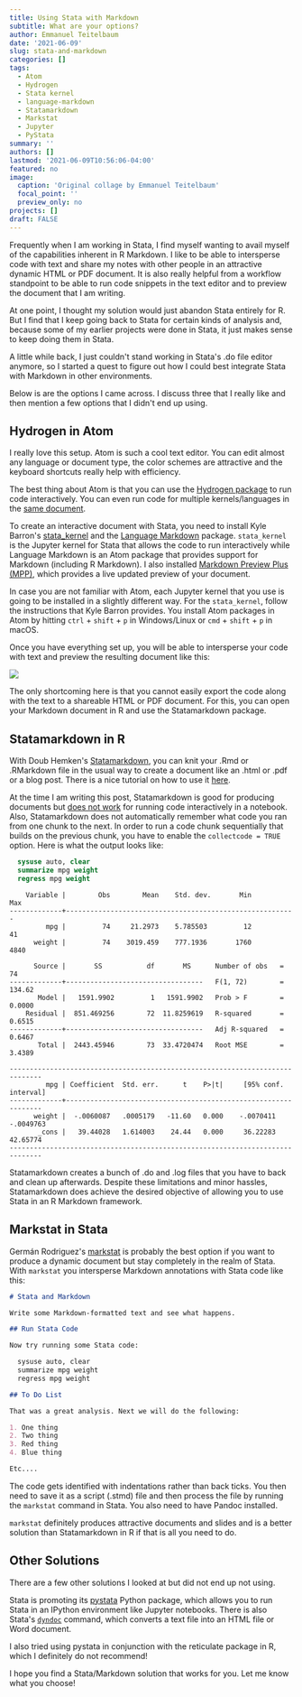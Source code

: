 ```yaml
---
title: Using Stata with Markdown
subtitle: What are your options? 
author: Emmanuel Teitelbaum
date: '2021-06-09'
slug: stata-and-markdown
categories: []
tags: 
  - Atom
  - Hydrogen
  - Stata kernel
  - language-markdown
  - Statamarkdown
  - Markstat
  - Jupyter
  - PyStata
summary: ''
authors: []
lastmod: '2021-06-09T10:56:06-04:00'
featured: no
image:
  caption: 'Original collage by Emmanuel Teitelbaum'
  focal_point: ''
  preview_only: no
projects: []
draft: FALSE
---
```




Frequently when I am working in Stata, I find myself wanting to avail myself of the capabilities inherent in R Markdown. I like to be able to intersperse code with text and share my notes with other people in an attractive dynamic HTML or PDF document. It is also really helpful from a workflow standpoint to be able to run code snippets in the text editor and to preview the document that I am writing. 

At one point, I thought my solution would just abandon Stata entirely for R. But I find that I keep going back to Stata for certain kinds of analysis and, because some of my earlier projects were done in Stata, it just makes sense to keep doing them in Stata. 

A little while back, I just couldn't stand working in Stata's .do file editor anymore, so I started a quest to figure out how I could best integrate Stata with Markdown in other environments. 

Below is are the options I came across. I discuss three that I really like and then mention a few options that I didn't end up using.  

## Hydrogen in Atom 

I really love this setup. Atom is such a cool text editor. You can edit almost any language or document type, the color schemes are attractive and the keyboard shortcuts really help with efficiency. 

The best thing about Atom is that you can use the [Hydrogen package](https://atom.io/packages/hydrogen) to run code interactively. You can even run code for multiple kernels/languages in the [same document](https://blog.nteract.io/hydrogen-introducing-rich-multi-language-documents-b5057ff34efc).    

To create an interactive document with Stata, you need to install Kyle Barron's [stata_kernel](https://kylebarron.dev/stata_kernel/) and the [Language Markdown](https://atom.io/packages/language-markdown) package. `stata_kernel` is the Jupyter kernel for Stata that allows the code to run interactively while Language Markdown is an Atom package that provides support for Markdown (including R Markdown). I also installed [Markdown Preview Plus (MPP)](https://atom.io/packages/markdown-preview-plus), which provides a live updated preview of your document.  

In case you are not familiar with Atom, each Jupyter kernel that you use is going to be installed in a slightly different way. For the `stata_kernel`, follow the instructions that Kyle Barron provides. You install Atom packages in Atom by hitting `ctrl` + `shift` + `p` in Windows/Linux or `cmd` + `shift` + `p` in macOS.      

Once you have everything set up, you will be able to intersperse your code with text and preview the resulting document like this:    

![](/media/stata-markdown.gif)

The only shortcoming here is that you cannot easily export the code along with the text to a shareable HTML or PDF document. For this, you can open your Markdown document in R and use the Statamarkdown package.   

## Statamarkdown in R

With Doub Hemken's [Statamarkdown](https://github.com/Hemken/Statamarkdown), you can knit your .Rmd or .RMarkdown file in the usual way to create a document like an .html or .pdf or a blog post. There is a nice tutorial on how to use it [here](https://www.ssc.wisc.edu/~hemken/Stataworkshops/Stata%20and%20R%20Markdown/StataMarkdown.html). 

At the time I am writing this post, Statamarkdown is good for producing documents but [does not work](https://github.com/Hemken/Statamarkdown/issues/12) for running code interactively in a notebook. Also, Statamarkdown does not automatically remember what code you ran from one chunk to the next. In order to run a code chunk sequentially that builds on the previous chunk, you have to enable the `collectcode = TRUE` option. Here is what the output looks like: 


```stata
  sysuse auto, clear
  summarize mpg weight
  regress mpg weight
```

```
    Variable |        Obs        Mean    Std. dev.       Min        Max
-------------+---------------------------------------------------------
         mpg |         74     21.2973    5.785503         12         41
      weight |         74    3019.459    777.1936       1760       4840

      Source |       SS           df       MS      Number of obs   =        74
-------------+----------------------------------   F(1, 72)        =    134.62
       Model |   1591.9902         1   1591.9902   Prob > F        =    0.0000
    Residual |  851.469256        72  11.8259619   R-squared       =    0.6515
-------------+----------------------------------   Adj R-squared   =    0.6467
       Total |  2443.45946        73  33.4720474   Root MSE        =    3.4389

------------------------------------------------------------------------------
         mpg | Coefficient  Std. err.      t    P>|t|     [95% conf. interval]
-------------+----------------------------------------------------------------
      weight |  -.0060087   .0005179   -11.60   0.000    -.0070411   -.0049763
       _cons |   39.44028   1.614003    24.44   0.000     36.22283    42.65774
------------------------------------------------------------------------------
```

Statamarkdown creates a bunch of .do and .log files that you have to back and clean up afterwards. Despite these limitations and minor hassles, Statamarkdown does achieve the desired objective of allowing you to use Stata in an R Markdown framework. 

## Markstat in Stata

Germán Rodriguez's [markstat](https://data.princeton.edu/stata/markdown) is probably the best option if you want to produce a dynamic document but stay completely in the realm of Stata. With `markstat` you intersperse Markdown annotations with Stata code like this: 

````markdown
# Stata and Markdown

Write some Markdown-formatted text and see what happens.

## Run Stata Code

Now try running some Stata code:

  sysuse auto, clear
  summarize mpg weight
  regress mpg weight

## To Do List 

That was a great analysis. Next we will do the following:

1. One thing
2. Two thing
3. Red thing
4. Blue thing

Etc....

````

The code gets identified with indentations rather than back ticks. You then need to save it as a script (.stmd) file and then process the file by running the `markstat` command in Stata. You also need to have Pandoc installed. 

`markstat` definitely produces attractive documents and slides and is a better solution than Statamarkdown in R if that is all you need to do. 

## Other Solutions

There are a few other solutions I looked at but did not end up not using. 

Stata is promoting its [pystata](https://www.stata.com/python/pystata/install.html) Python package, which allows you to run Stata in an IPython environment like Jupyter notebooks. There is also Stata's [`dyndoc`](https://www.stata.com/manuals/rptdyndoc.pdf) command, which converts a text file into an HTML file or Word document. 

I also tried using pystata in conjunction with the reticulate package in R, which I definitely do not recommend! 
 
I hope you find a Stata/Markdown solution that works for you. Let me know what you choose! 
